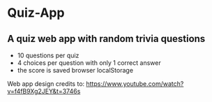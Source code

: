 # Quiz-App

## A quiz web app with random trivia questions

* 10 questions per quiz
* 4 choices per question with only 1 correct answer
* the score is saved browser localStorage

Web app design credits to: https://www.youtube.com/watch?v=f4fB9Xg2JEY&t=3746s
